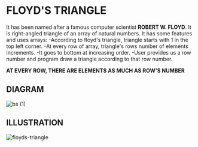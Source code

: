 # FLOYD'S TRIANGLE
It has been named after a famous computer scientist __ROBERT W. FLOYD__. It is right-angled triangle of an array of natural numbers.
It has some features and uses arrays:
-According to floyd's triangle, triangle starts with 1 in the top left corner.
-At every row of array, triangle's rows number of elements increments.
-It goes to bottom at increasing order.
-User provides us a row number and program draw a triangle according to that row number.

__AT EVERY ROW, THERE ARE ELEMENTS AS MUCH AS ROW'S NUMBER__

## DIAGRAM

![bs (1)](https://user-images.githubusercontent.com/89015461/183901781-3efd1886-25e6-4cb1-af57-1829b0de4388.jpg)

## ILLUSTRATION

![floyds-triangle](https://user-images.githubusercontent.com/89015461/183902170-0a4e20de-6c6f-4026-905b-c19fa77f7ec2.png)
